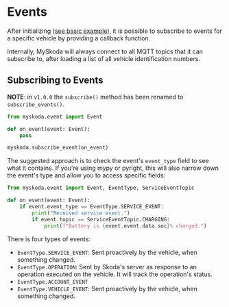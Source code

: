 # Events

After initializing ([see basic example](#basic-example)), it is possible to subscribe to events for a specific vehicle by providing a callback function.

Internally, MySkoda will always connect to all MQTT topics that it can subscribe to, after loading a list of all vehicle identification numbers.

## Subscribing to Events

**NOTE**: in `v1.0.0` the `subscribe()` method has been renamed to `subscribe_events()`.

```python
from myskoda.event import Event

def on_event(event: Event):
    pass

myskoda.subscribe_event(on_event)
```

The suggested approach is to check the event's `event_type` field to see what it contains. If you're using mypy or pyright, this will also narrow down the event's type and allow you to access specific fields:

```python
from myskoda.event import Event, EventType, ServiceEventTopic

def on_event(event: Event):
    if event.event_type == EventType.SERVICE_EVENT:
        print("Received service event.")
        if event.topic == ServiceEventTopic.CHARGING:
            print(f"Battery is {event.event.data.soc}% charged.")
```

There is four types of events:

* `EventType.SERVICE_EVENT`: Sent proactively by the vehicle, when something changed.
* `EventType.OPERATION`: Sent by Skoda's server as response to an operation executed on the vehicle. It will track the operation's status.
* `EventType.ACCOUNT_EVENT`
* `EventType.VEHICLE_EVENT`: Sent proactively by the vehicle, when something changed.
